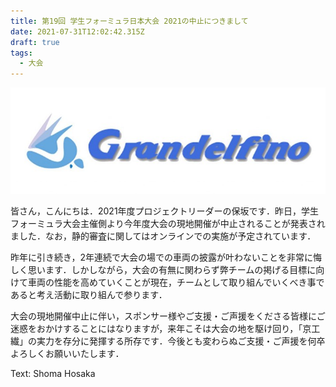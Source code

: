 ```yaml
---
title: 第19回 学生フォーミュラ日本大会 2021の中止につきまして
date: 2021-07-31T12:02:42.315Z
draft: true
tags:
  - 大会
---
```

![](rogo.jpg)

皆さん，こんにちは．2021年度プロジェクトリーダーの保坂です．昨日，学生フォーミュラ大会主催側より今年度大会の現地開催が中止されることが発表されました．なお，静的審査に関してはオンラインでの実施が予定されています．

昨年に引き続き，2年連続で大会の場での車両の披露が叶わないことを非常に悔しく思います．しかしながら，大会の有無に関わらず弊チームの掲げる目標に向けて車両の性能を高めていくことが現在，チームとして取り組んでいくべき事であると考え活動に取り組んで参ります．

大会の現地開催中止に伴い，スポンサー様やご支援・ご声援をくださる皆様にご迷惑をおかけすることにはなりますが，来年こそは大会の地を駆け回り，「京工繊」の実力を存分に発揮する所存です．今後とも変わらぬご支援・ご声援を何卒よろしくお願いいたします．

Text: Shoma Hosaka